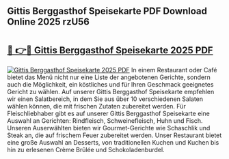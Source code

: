 ## Gittis Berggasthof Speisekarte PDF Download Online 2025 rzU56

# <h2><a href="http://gce7vrh.nevu.top/?p=Gittis+Berggasthof+Speisekarte">🔗 👉🔴 Gittis Berggasthof Speisekarte 2025 PDF</a></h2>

[![Gittis Berggasthof Speisekarte 2025 PDF](https://i.imgur.com/dBaPXMq.png)](http://gce7vrh.nevu.top/?p=Gittis+Berggasthof+Speisekarte)
In einem Restaurant oder Café bietet das Menü nicht nur eine Liste der angebotenen Gerichte, sondern auch die Möglichkeit, ein köstliches und für Ihren Geschmack geeignetes Gericht zu wählen. Auf unserer Gittis Berggasthof Speisekarte empfehlen wir einen Salatbereich, in dem Sie aus über 10 verschiedenen Salaten wählen können, die mit frischen Zutaten zubereitet werden. Für Fleischliebhaber gibt es auf unserer Gittis Berggasthof Speisekarte eine Auswahl an Gerichten: Rindfleisch, Schweinefleisch, Huhn und Fisch. Unseren Auserwählten bieten wir Gourmet-Gerichte wie Schaschlik und Steak an, die auf frischem Feuer zubereitet werden. Unser Restaurant bietet eine große Auswahl an Desserts, von traditionellen Kuchen und Kuchen bis hin zu erlesenen Crème Brûlée und Schokoladenburdel.
